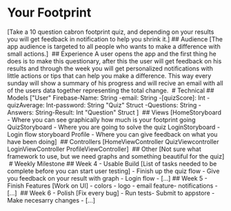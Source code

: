 # Your Footprint
[Take a 10 question cabron footprint quiz, and depending on your results you will get feedback in notification to help you shrink it.]
​
​## Audience
​[The app audience is targeted to all people who wants to make a difference with small actions.]
​
​## Experience
​A user opens the app and the first thing he does is to make this questionary, after this the user will get feedback on his results and through the week you will get personalized notifications with little actions or tips that can help you make a difference. This way every sunday will show a summary of his progress and will recive an email with all of the users data together representing the total change.
​
​# Technical
​## Models
​["User" Firebase
​-Name: String
​-email: String
​-[quizScore]: Int
​-quizAverage: Int
​-password: String
​"Quiz" Struct
​-Questions: String
​-Answers: String
​-Result: Int
​"Question" Struct
​]
​
​## Views
​[HomeStoryboard - Where you can see graphically how much is your footprint going 
​QuizStoryboard - Where you are going to solve the quiz
​LoginStoryboard - Login flow storyboard
​Profile - Where you can give feedback on what you have been doing]
​
​## Controllers
​[HomeViewController
​QuizViewcontroller
​LoginViewController
​ProfileViewController]
​
​## Other
​[Not sure what framework to use, but we need graphs and something beautiful for the quiz]
​
​# Weekly Milestone
​## Week 4 - Usable Build
​[List of tasks needed to be complete before you can start user testing]
​- Finish up the quiz flow
​- Give you feedback on your result with graph
​- Login flow
​- [...]
​
​## Week 5 - Finish Features
​[Work on UI]
​- colors
​- logo
​- email feature
​- notifications
​- [...]
​
​## Week 6 - Polish
​[Fix every bug]
​- Run tests
​- Submit to appstore
​- Make necesarry changes
​- [...]
